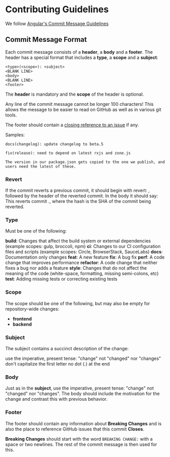 # Contributing Guidelines

We follow [Angular's Commit Message Guidelines](https://github.com/angular/angular/blob/master/CONTRIBUTING.md#commit)

## Commit Message Format
Each commit message consists of a **header**, a **body** and a **footer**. The header has a special format that includes a **type**, a **scope** and a **subject**:

```
<type>(<scope>): <subject>
<BLANK LINE>
<body>
<BLANK LINE>
<footer>
```

The **header** is mandatory and the **scope** of the header is optional.

Any line of the commit message cannot be longer 100 characters! This allows the message to be easier to read on GitHub as well as in various git tools.

The footer should contain a [closing reference to an issue](https://help.github.com/articles/closing-issues-via-commit-messages/) if any.

Samples:

```docs(changelog): update changelog to beta.5```

```
fix(release): need to depend on latest rxjs and zone.js

The version in our package.json gets copied to the one we publish, and users need the latest of these.
```

### Revert
If the commit reverts a previous commit, it should begin with revert: , followed by the header of the reverted commit. In the body it should say: This reverts commit <hash>., where the hash is the SHA of the commit being reverted.


### Type
Must be one of the following:

**build**: Changes that affect the build system or external dependencies (example scopes: gulp, broccoli, npm)
**ci**: Changes to our CI configuration files and scripts (example scopes: Circle, BrowserStack, SauceLabs)
**docs**: Documentation only changes
**feat**: A new feature
**fix**: A bug fix
**perf**: A code change that improves performance
**refactor**: A code change that neither fixes a bug nor adds a feature
**style**: Changes that do not affect the meaning of the code (white-space, formatting, missing semi-colons, etc)
**test**: Adding missing tests or correcting existing tests

### Scope

The scope should be one of the following, but may also be empty for repository-wide changes:

- **frontend**
- **backend**


### Subject
The subject contains a succinct description of the change:

use the imperative, present tense: "change" not "changed" nor "changes"
don't capitalize the first letter
no dot (.) at the end

### Body
Just as in the **subject**, use the imperative, present tense: "change" not "changed" nor "changes". The body should include the motivation for the change and contrast this with previous behavior.

### Footer
The footer should contain any information about **Breaking Changes** and is also the place to reference GitHub issues that this commit **Closes**.

**Breaking Changes** should start with the word `BREAKING CHANGE:` with a space or two newlines. The rest of the commit message is then used for this.
